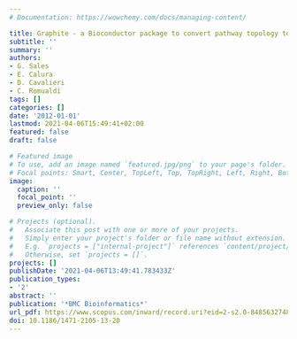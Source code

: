 ```yaml
---
# Documentation: https://wowchemy.com/docs/managing-content/

title: Graphite - a Bioconductor package to convert pathway topology to gene network
subtitle: ''
summary: ''
authors:
- G. Sales
- E. Calura
- D. Cavalieri
- C. Romualdi
tags: []
categories: []
date: '2012-01-01'
lastmod: 2021-04-06T15:49:41+02:00
featured: false
draft: false

# Featured image
# To use, add an image named `featured.jpg/png` to your page's folder.
# Focal points: Smart, Center, TopLeft, Top, TopRight, Left, Right, BottomLeft, Bottom, BottomRight.
image:
  caption: ''
  focal_point: ''
  preview_only: false

# Projects (optional).
#   Associate this post with one or more of your projects.
#   Simply enter your project's folder or file name without extension.
#   E.g. `projects = ["internal-project"]` references `content/project/deep-learning/index.md`.
#   Otherwise, set `projects = []`.
projects: []
publishDate: '2021-04-06T13:49:41.783433Z'
publication_types:
- '2'
abstract: ''
publication: '*BMC Bioinformatics*'
url_pdf: https://www.scopus.com/inward/record.uri?eid=2-s2.0-84856327481&doi=10.1186%2f1471-2105-13-20&partnerID=40&md5=1dc6f47588a9e63280df834db359c263
doi: 10.1186/1471-2105-13-20
---
```

